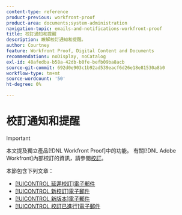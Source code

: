 ```yaml
---
content-type: reference
product-previous: workfront-proof
product-area: documents;system-administration
navigation-topic: emails-and-notifications-workfront-proof
title: 校訂通知和提醒
description: 瞭解校訂通知和提醒。
author: Courtney
feature: Workfront Proof, Digital Content and Documents
recommendations: noDisplay, noCatalog
exl-id: 48afedba-b58a-42db-b0fe-befb09ba8acb
source-git-commit: 692d0e903c1b92ad539eacf6d26e18e81530a8b0
workflow-type: tm+mt
source-wordcount: '50'
ht-degree: 0%

---
```


# 校訂通知和提醒

>[!IMPORTANT]
>
>本文提及獨立產品[!DNL Workfront Proof]中的功能。 有關[!DNL Adobe Workfront]內部校訂的資訊，請參閱[校訂](../../../review-and-approve-work/proofing/proofing.md)。

本節包含下列文章：

* [[!UICONTROL 延遲校訂]電子郵件](../../../workfront-proof/wp-emailsntfctns/proof-notifications-and-reminders/late-proof-email.md)
* [[!UICONTROL 新校訂]電子郵件](../../../workfront-proof/wp-emailsntfctns/proof-notifications-and-reminders/new-proof-email.md)
* [[!UICONTROL 新版本]電子郵件](../../../workfront-proof/wp-emailsntfctns/proof-notifications-and-reminders/new-version-email.md)
* [[!UICONTROL 校訂已進行]電子郵件](../../../workfront-proof/wp-emailsntfctns/proof-notifications-and-reminders/proof-made-email.md)
